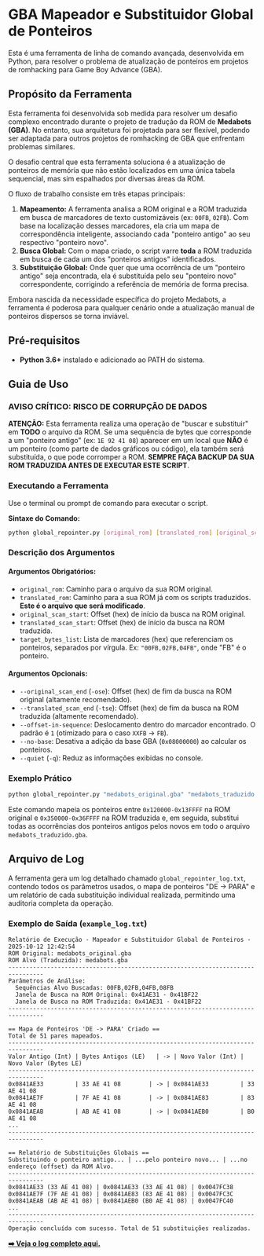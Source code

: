 # GBA Mapeador e Substituidor Global de Ponteiros

Esta é uma ferramenta de linha de comando avançada, desenvolvida em Python, para resolver o problema de atualização de ponteiros em projetos de romhacking para Game Boy Advance (GBA).

## Propósito da Ferramenta

Esta ferramenta foi desenvolvida sob medida para resolver um desafio complexo encontrado durante o projeto de tradução da ROM de **Medabots (GBA)**. No entanto, sua arquitetura foi projetada para ser flexível, podendo ser adaptada para outros projetos de romhacking de GBA que enfrentam problemas similares.

O desafio central que esta ferramenta soluciona é a atualização de ponteiros de memória que não estão localizados em uma única tabela sequencial, mas sim espalhados por diversas áreas da ROM.

O fluxo de trabalho consiste em três etapas principais:

1.  **Mapeamento:** A ferramenta analisa a ROM original e a ROM traduzida em busca de marcadores de texto customizáveis (ex: `00FB`, `02FB`). Com base na localização desses marcadores, ela cria um mapa de correspondência inteligente, associando cada "ponteiro antigo" ao seu respectivo "ponteiro novo".
2.  **Busca Global:** Com o mapa criado, o script varre **toda** a ROM traduzida em busca de cada um dos "ponteiros antigos" identificados.
3.  **Substituição Global:** Onde quer que uma ocorrência de um "ponteiro antigo" seja encontrada, ela é substituída pelo seu "ponteiro novo" correspondente, corrigindo a referência de memória de forma precisa.

Embora nascida da necessidade específica do projeto Medabots, a ferramenta é poderosa para qualquer cenário onde a atualização manual de ponteiros dispersos se torna inviável.

## Pré-requisitos

* **Python 3.6+** instalado e adicionado ao PATH do sistema.

## Guia de Uso

### **AVISO CRÍTICO: RISCO DE CORRUPÇÃO DE DADOS**

**ATENÇÃO:** Esta ferramenta realiza uma operação de "buscar e substituir" em **TODO** o arquivo da ROM. Se uma sequência de bytes que corresponde a um "ponteiro antigo" (ex: `1E 92 41 08`) aparecer em um local que **NÃO** é um ponteiro (como parte de dados gráficos ou código), ela também será substituída, o que pode corromper a ROM. **SEMPRE FAÇA BACKUP DA SUA ROM TRADUZIDA ANTES DE EXECUTAR ESTE SCRIPT**.

### **Executando a Ferramenta**

Use o terminal ou prompt de comando para executar o script.

**Sintaxe do Comando:**
```bash
python global_repointer.py [original_rom] [translated_rom] [original_scan_start] [translated_scan_start] [target_bytes_list] [OPÇÕES]
```

### **Descrição dos Argumentos**

#### Argumentos Obrigatórios:
* `original_rom`: Caminho para o arquivo da sua ROM original.
* `translated_rom`: Caminho para a sua ROM já com os scripts traduzidos. **Este é o arquivo que será modificado**.
* `original_scan_start`: Offset (hex) de início da busca na ROM original.
* `translated_scan_start`: Offset (hex) de início da busca na ROM traduzida.
* `target_bytes_list`: Lista de marcadores (hex) que referenciam os ponteiros, separados por vírgula. Ex: `"00FB,02FB,04FB"`, onde "FB" é o ponteiro.

#### Argumentos Opcionais:
* `--original_scan_end` (`-ose`): Offset (hex) de fim da busca na ROM original (altamente recomendado).
* `--translated_scan_end` (`-tse`): Offset (hex) de fim da busca na ROM traduzida (altamente recomendado).
* `--offset-in-sequence`: Deslocamento dentro do marcador encontrado. O padrão é `1` (otimizado para o caso `XXFB` -> `FB`).
* `--no-base`: Desativa a adição da base GBA (`0x08000000`) ao calcular os ponteiros.
* `--quiet` (`-q`): Reduz as informações exibidas no console.

### **Exemplo Prático**

```bash
python global_repointer.py "medabots_original.gba" "medabots_traduzido.gba" 120000 350000 "00FB,02FB,04FB" -ose 13FFFF -tse 36FFFF --offset-in-sequence 1
```
Este comando mapeia os ponteiros entre `0x120000-0x13FFFF` na ROM original e `0x350000-0x36FFFF` na ROM traduzida e, em seguida, substitui todas as ocorrências dos ponteiros antigos pelos novos em todo o arquivo `medabots_traduzido.gba`.

## Arquivo de Log

A ferramenta gera um log detalhado chamado `global_repointer_log.txt`, contendo todos os parâmetros usados, o mapa de ponteiros "DE -> PARA" e um relatório de cada substituição individual realizada, permitindo uma auditoria completa da operação.

### Exemplo de Saída (`example_log.txt`)

```text
Relatório de Execução - Mapeador e Substituidor Global de Ponteiros - 2025-10-12 12:42:54
ROM Original: medabots_original.gba
ROM Alvo (Traduzida): medabots.gba
--------------------------------------------------------------------------------
Parâmetros de Análise:
  Sequências Alvo Buscadas: 00FB,02FB,04FB,08FB
  Janela de Busca na ROM Original: 0x41AE31 - 0x41BF22
  Janela de Busca na ROM Traduzida: 0x41AE31 - 0x41BF22
--------------------------------------------------------------------------------

== Mapa de Ponteiros 'DE -> PARA' Criado ==
Total de 51 pares mapeados.
--------------------------------------------------------------------------------
Valor Antigo (Int) | Bytes Antigos (LE)   | -> | Novo Valor (Int) | Novo Valor (Bytes LE)
--------------------------------------------------------------------------------
0x0841AE33         | 33 AE 41 08        | -> | 0x0841AE33         | 33 AE 41 08
0x0841AE7F         | 7F AE 41 08        | -> | 0x0841AE83         | 83 AE 41 08
0x0841AEAB         | AB AE 41 08        | -> | 0x0841AEB0         | B0 AE 41 08
...
--------------------------------------------------------------------------------

== Relatório de Substituições Globais ==
Substituindo o ponteiro antigo... | ...pelo ponteiro novo... | ...no endereço (offset) da ROM Alvo.
--------------------------------------------------------------------------------
0x0841AE33 (33 AE 41 08) | 0x0841AE33 (33 AE 41 08) | 0x0047FC38
0x0841AE7F (7F AE 41 08) | 0x0841AE83 (83 AE 41 08) | 0x0047FC3C
0x0841AEAB (AB AE 41 08) | 0x0841AEB0 (B0 AE 41 08) | 0x0047FC40
...
--------------------------------------------------------------------------------
Operação concluída com sucesso. Total de 51 substituições realizadas.
```

**[➡️ Veja o log completo aqui.](example_log.txt)**
